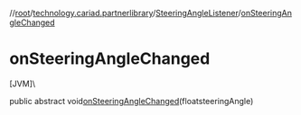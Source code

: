 //[root](../../../index.md)/[technology.cariad.partnerlibrary](../index.md)/[SteeringAngleListener](index.md)/[onSteeringAngleChanged](on-steering-angle-changed.md)

# onSteeringAngleChanged

[JVM]\

public abstract void[onSteeringAngleChanged](on-steering-angle-changed.md)(floatsteeringAngle)
